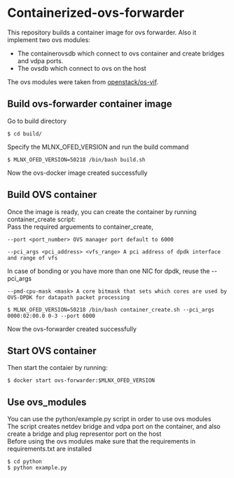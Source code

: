 # Containerized-ovs-forwarder
This repository builds a container image for ovs forwarder.
Also it implement two ovs modules:
- The containerovsdb which connect to ovs container and create bridges and vdpa ports.
- The ovsdb which connect to ovs on the host  

The ovs modules were taken from [openstack/os-vif](https://github.com/openstack/os-vif/).

## Build ovs-forwarder container image

Go to build directory
```
$ cd build/
```
Specify the MLNX_OFED_VERSION and run the build command
```
$ MLNX_OFED_VERSION=50218 /bin/bash build.sh
```
Now the ovs-docker image created successfully

## Build OVS container
Once the image is ready, you can create the container by running container_create script:  
Pass the required arguements to container_create,

```--port <port_number> OVS manager port default to 6000```

```--pci_args <pci_address> <vfs_range> A pci address of dpdk interface and range of vfs```

In case of bonding or you have more than one NIC for dpdk, reuse the --pci_args

```--pmd-cpu-mask <mask> A core bitmask that sets which cores are used by OVS-DPDK for datapath packet processing```  

```
$ MLNX_OFED_VERSION=50218 /bin/bash container_create.sh --pci_args 0000:02:00.0 0-3 --port 6000 
```
Now the ovs-forwarder created successfully

## Start OVS container
Then start the contaier by running:
```
$ docker start ovs-forwarder:$MLNX_OFED_VERSION
```

## Use ovs_modules
You can use the python/example.py script in order to use ovs modules  
The script creates netdev bridge and vdpa port on the container,
and also create a bridge and plug representor port on the host  
Before using the ovs modules make sure that the requirements in requirements.txt are installed  
```
$ cd python
$ python example.py
```
